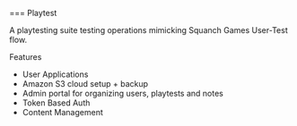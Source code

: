 === Playtest

A playtesting suite testing operations mimicking Squanch Games User-Test flow.

Features
- User Applications
- Amazon S3 cloud setup + backup
- Admin portal for organizing users, playtests and notes
- Token Based Auth
- Content Management

